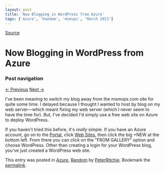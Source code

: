 ```yaml
---
layout: post
title: 'Now Blogging in WordPress from Azure'
tags: ['Azure', 'Random', 'msmvps', 'March 2013']
---
```

[Source](http://pr-blog.azurewebsites.net/2013/03/22/now-blogging-in-wordpress-from-azure-2/ "Permalink to Now Blogging in WordPress from Azure")

# Now Blogging in WordPress from Azure

### Post navigation

[← Previous][1] [Next →][2]

I've been meaning to switch my blog away from the msmvps.com site for quite some time. I delayed because I thought I wanted to host by blog on my web server—which meant fixing my web server (which I never seem to have the time for). But, I've decided I'd simply use a free web site on Azure to deploy WordPress.

If you haven't tried this before, it's *really* simple. If you have an Azure account, go on to the [Portal][3], click [Web Sites][4], then click the big +NEW at the bottom left. From there you can click on the "FROM GALLERY" option and choose WordPress. Other than creating a login for your WordPress blog, you've just created a WordPress web site. 

This entry was posted in [Azure][5], [Random][6] by [PeterRitchie][7]. Bookmark the [permalink][8]. 

[1]: http://pr-blog.azurewebsites.net/2013/03/11/introducing-effectiveioc/
[2]: http://pr-blog.azurewebsites.net/2013/04/03/accessing-private-fields-and-properties/
[3]: https://manage.windowsazure.com/
[4]: https://manage.windowsazure.com/#Workspace/WebsiteExtension/websites
[5]: http://pr-blog.azurewebsites.net/category/azure/
[6]: http://pr-blog.azurewebsites.net/category/random/
[7]: http://pr-blog.azurewebsites.net/author/peterritchie/
[8]: http://pr-blog.azurewebsites.net/2013/03/22/now-blogging-in-wordpress-from-azure-2/ "Permalink to Now Blogging in WordPress from Azure"


